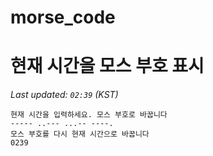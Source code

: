 # morse_code
# 현재 시간을 모스 부호 표시
<!-- MORSE_TIME_START -->
_Last updated: `02:39` (KST)_

```
현재 시간을 입력하세요. 모스 부호로 바꿉니다
----- ..--- ...-- ----.
모스 부호를 다시 현재 시간으로 바꿉니다
0239
```
<!-- MORSE_TIME_END -->
